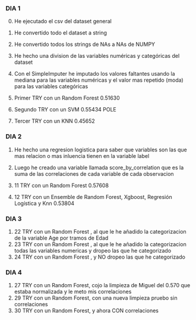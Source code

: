 ### DIA 1

0. He ejecutado el csv del dataset general
1. He convertido todo el dataset a string
2. He convertido todos los strings de NAs a NAs de NUMPY
3. He hecho una division de las variables numéricas y categóricas del dataset
4. Con el SimpleImputer he imputado los valores faltantes usando la mediana para las variables numéricas y el valor mas repetido (moda) para las variables categóricas

1. Primer TRY con un Random Forest 0.51630
2. Segundo TRY con un SVM 0.55434 POLE
3. Tercer TRY con un KNN 0.45652

### DIA 2

1. He hecho una regresion logistica para saber que variables son las que mas relacion o mas inluencia tienen en la variable label
2. Luego he creado una variable llamada score_by_correlation que es la suma de las correlaciones de cada variable de cada observacion

1. 11 TRY con un Random Forest 0.57608
2. 12 TRY con un Ensemble de Random Forest, Xgboost, Regresión Logística y Knn 0.53804

### DIA 3

1. 22 TRY con un Random Forest , al que le he añadido la categorizacion de la variable Age por tramos de Edad
2. 23 TRY con un Random Forest , al que le he añadido la categorizacion todas las variables numericas y dropeo las que he categorizado
3. 24 TRY con un Random Forest , y NO dropeo las que he categorizado

### DIA 4

1. 27 TRY con un Random Forest, cojo la limpieza de Miguel del 0.570 que estaba normalizada y le meto mis correlaciones
2. 29 TRY con un Random Forest, con una nueva limpieza pruebo sin correlaciones
3. 30 TRY con un Random Forest, y ahora CON correlaciones